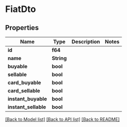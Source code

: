 # FiatDto

## Properties

Name | Type | Description | Notes
------------ | ------------- | ------------- | -------------
**id** | **f64** |  | 
**name** | **String** |  | 
**buyable** | **bool** |  | 
**sellable** | **bool** |  | 
**card_buyable** | **bool** |  | 
**card_sellable** | **bool** |  | 
**instant_buyable** | **bool** |  | 
**instant_sellable** | **bool** |  | 

[[Back to Model list]](../README.md#documentation-for-models) [[Back to API list]](../README.md#documentation-for-api-endpoints) [[Back to README]](../README.md)


